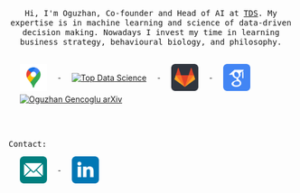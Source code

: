 <p align="center">
  <samp>
    Hi, I'm Oguzhan, Co-founder and Head of AI at <a href="https://topdatascience.com/">TDS</a>. My expertise is in machine learning and science of data-driven decision making. Nowadays I invest my time in learning business strategy, behavioural biology, and philosophy.
  </samp>
  <br><br>
</p>

<a href="https://www.google.com/maps/place/Helsinki/@60.11021,24.7385081,10z/data=!3m1!4b1!4m5!3m4!1s0x46920bc796210691:0xcd4ebd843be2f763!8m2!3d60.1698557!4d24.938379">
  <img align="middle" alt="Oguzhan Gencoglu Location" width="48px" src="https://raw.githubusercontent.com/edent/SuperTinyIcons/099dc12b59179d07d534069bc8551718f786d91a/images/svg/google_maps.svg" hspace="20" />
</a>

<a href="https://topdatascience.com/">
  <img align="middle" alt="Top Data Science" width="48px" src="https://drive.google.com/uc?export=view&id=1JncAiFYy1p_D9zgHGcxuhz4pgdB4QYNS" hspace="20" />
</a>

<a href="https://gitlab.com/Gencoglu">
  <img align="middle" alt="Oguzhan Gencoglu GitLab" width="48px" src="https://raw.githubusercontent.com/edent/SuperTinyIcons/099dc12b59179d07d534069bc8551718f786d91a/images/svg/gitlab.svg" hspace="20" />
</a>

<a href="https://scholar.google.fi/citations?user=p3VQ5yEAAAAJ&hl=en">
  <img align="middle" alt="Oguzhan Gencoglu Google Scholar" width="48px" src="https://raw.githubusercontent.com/edent/SuperTinyIcons/099dc12b59179d07d534069bc8551718f786d91a/images/svg/google_scholar.svg" hspace="20" />
</a>

<a href="https://arxiv.org/search/cs?searchtype=author&query=Gencoglu%2C+O">
  <img align="middle" alt="Oguzhan Gencoglu arXiv" width="48px" src="https://drive.google.com/uc?export=view&id=16l9TR-UKvVYsq_T_knIQQydDVsynEBER" hspace="20" />
</a>

 <br><br>

<p align="left">
  <samp>
    Contact:
  </samp>
</p>

<a href="mailto:oguzhan.gencoglu@topdatascience.com">
  <img align="middle" alt="Oguzhan Gencoglu email" width="48px" src="https://raw.githubusercontent.com/edent/SuperTinyIcons/099dc12b59179d07d534069bc8551718f786d91a/images/svg/email.svg" hspace="20" />
</a>

<a href="https://www.linkedin.com/in/ogencoglu/">
  <img align="middle" alt="Oguzhan Gencoglu LinkedIn" width="48px" src="https://raw.githubusercontent.com/edent/SuperTinyIcons/099dc12b59179d07d534069bc8551718f786d91a/images/svg/linkedin.svg" hspace="20" />
</a>
